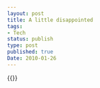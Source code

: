 ```yaml
---
layout: post
title: A little disappointed
tags:
- Tech
status: publish
type: post
published: true
Date: 2010-01-26
---
```


{{<gist id="bigfleet/286245">}}
